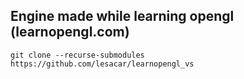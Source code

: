 ## Engine made while learning opengl (learnopengl.com)
```
git clone --recurse-submodules https://github.com/lesacar/learnopengl_vs
```
